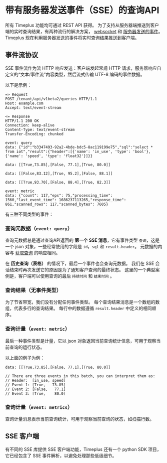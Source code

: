 # 带有服务器发送事件（SSE）的查询API

所有 Timeplus 功能均可通过 REST API 获得。 为了支持从服务器端推送到客户端的实时查询结果，有两种流行的解决方案， [websocket](https://developer.mozilla.org/en-US/docs/Web/API/WebSockets_API) 和 [服务器发送的事件](https://developer.mozilla.org/en-US/docs/Web/API/Server-sent_events)。 Timeplus 现在利用服务器发送的事件将实时查询结果推送到客户端。

## 事件流协议

SSE 事件流作为流 HTTP 响应发送：客户端发起常规 HTTP 请求，服务器响应自定义的“文本/事件流”内容类型，然后流式传输 UTF-8 编码的事件数据。

以下是示例：

```
=> Request
POST /tenant/api/v1beta2/queries HTTP/1.1
Host: example.com
Accept: text/event-stream

<= Response
HTTP/1.1 200 OK
Connection: keep-alive
Content-Type: text/event-stream
Transfer-Encoding: chunked

event: query
data: {"id":"b3347493-92a2-4bde-bdc5-8ac119199e75","sql":"select * from iot","result":{"header":[{'name': 'in_use', 'type': 'bool'},{'name': 'speed', 'type': 'float32'}]}}

data: [[True,73.85],[False, 77.1],[True, 80.0]]

data: [[False,83.12],[True, 95.2],[False, 88.1]]

data: [[True,93.70],[False, 88.4],[True, 82.3]]

event: metric
data: {"count": 117,"eps": 75,"processing_time": 1560,"last_event_time": 1686237113265,"response_time": 861,"scanned_rows": 117,"scanned_bytes": 7605}

```

有三种不同类型的事件：

### 查询元数据（`event: query`）

查询元数据总是通过查询API返回的 **第一个 SSE 消息**，它有事件类型 `查询`，这是一个 json 对象，一些经常使用的字段是 `id`，`sql` 和 `result.header`。 元数据的内容与 [获取查询](https://docs.timeplus.com/rest.html#tag/Queries-v1beta2/paths/~1v1beta2~1queries~1%7Bid%7D/get) 的响应相同。

在 **历史查询（表格）** 的情况下，最后一个事件也会查询元数据。 我们在 SSE 会话结束时再次发送它的原因是为了通知客户查询的最终状态。 这里的一个典型案例是，客户端可以使用查询的最后 `持续时间` 和 `结束时间` 。

### 查询结果（无事件类型）

为了节省带宽，我们没有分配任何事件类型。 每个查询结果消息是一个数组的数组，代表多行的查询结果。 每行中的数据遵循 `result.header` 中定义的相同顺序。

### 查询计量（`event: metric`）

最后一种事件类型是计量，它以 json 对象返回当前查询统计信息，可用于观察当前查询的运行状态。

以上面的例子为例：

```
data: [[True,73.85],[False, 77.1],[True, 80.0]]

// There are three events in this batch, you can interpret them as:
// Header:  [in_use, speed]
// Event 1: [True,   73.85]
// Event 2: [False,   77.1]
// Event 3: [True,    80.0]
```

### 查询计量（`event: metrics`）

查询计量消息表示当前查询统计，可用于观察当前查询的状态，如扫描行数。

## SSE 客户端

有不同的 SSE 库提供 SSE 客户端功能，Timeplus 还有一个 python SDK 项目，它已经包含了 SSE 事件解析，以避免处理那些低级细节。
